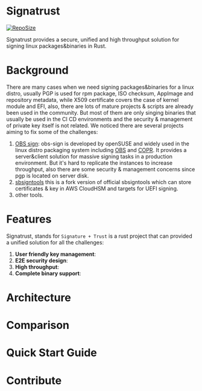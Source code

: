 # Signatrust
[![RepoSize](https://img.shields.io/github/repo-size/TommyLike/signatrust)](https://github.com/volcano-sh/volcano)

Signatrust provides a secure, unified and high throughput solution for signing linux packages&binaries in Rust.
# Background
There are many cases when we need signing packages&binaries for a linux distro, usually PGP is used for rpm package, 
ISO checksum, AppImage and repository metadata, while X509 certificate covers the case of kernel module and EFI, 
also, there are lots of mature projects & scripts are already been used in the community. But most of them are only singing 
binaries that usually be used in the CI CD environments and the security & management of private key itself is not related.
We noticed there are several projects aiming to fix some of the challenges:
1. [OBS sign](https://github.com/openSUSE/obs-sign): obs-sign is developed by openSUSE and widely used in the linux distro 
   packaging system including [OBS](https://build.opensuse.org/) and [COPR](https://copr.fedorainfracloud.org/). It
   provides a server&client solution for massive signing tasks in a production environment. But it's hard to replicate the
   instances to increase throughput, also there are some security & management concerns since pgp is located on server disk.
2. [sbsigntools](https://github.com/phrack/sbsigntools) this is a fork version of official sbsigntools which can store
    certificates & key in AWS CloudHSM and targets for UEFI signing.
3. other tools.

# Features
Signatrust, stands for `Signature + Trust` is a rust project that can provided a unified solution for all the challenges:
1. **User friendly key management**: 
2. **E2E security design**: 
3. **High throughput**:
4. **Complete binary support**:

# Architecture

# Comparison

# Quick Start Guide

# Contribute
